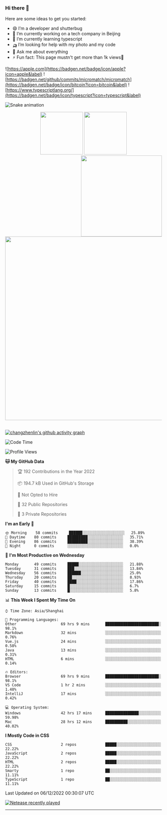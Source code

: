 
### Hi there 👋


Here are some ideas to get you started:

- 😄 I’m a developer and shutterbug
- 🔭 I’m currently working on a tech company in Beijing
- 🌱 I’m currently learning typescript
- 🛺 I’m looking for help with my photo and my code
- 💬 Ask me about everything
- ⚡ Fun fact: This page mustn't get more than 1k views🤣

![https://apple.com](https://badgen.net/badge/icon/apple?icon=apple&label)
![https://badgen.net/github/commits/micromatch/micromatch](https://badgen.net/badge/icon/bitcoin?icon=bitcoin&label)
![https://www.typescriptlang.org/](https://badgen.net/badge/icon/typescript?icon=typescript&label)




![Snake animation](https://github.com/changzhenlin/changzhenlin/blob/output/github-contribution-grid-snake.svg)

<!-- GitHub数据统计 -->
<div align="center">
  <img height="137px" src="https://github-readme-stats.vercel.app/api?username=changzhenlin&hide_title=true&hide_border=true&show_icons=trueline_height=21&text_color=000&icon_color=000&theme=graywhite" />
  <img height="137px" src="https://github-readme-stats.vercel.app/api/top-langs/?username=changzhenlin&hide_title=true&hide_border=true&layout=compact&langs_count=6&text_color=000&icon_color=fff&theme=graywhite" />
</div>

<!-- 连续提交代码天数记录 -->
<div align="center">
  <img style="float:right" width="260" src="https://media.giphy.com/media/G90BPjJbzidJIbVs54/giphy.gif" />
  <img width="590" src="https://github-readme-streak-stats.herokuapp.com/?user=changzhenlin&hide_border=true" />
</div>
<br>

[![changzhenlin's github activity graph](https://activity-graph.herokuapp.com/graph?username=changzhenlin&theme=dracula)](https://github.com/changzhenlin)


<!--START_SECTION:waka-->
![Code Time](http://img.shields.io/badge/Code%20Time-2%2C312%20hrs%203%20mins-blue)

![Profile Views](http://img.shields.io/badge/Profile%20Views-427-blue)

**🐱 My GitHub Data** 

> 🏆 192 Contributions in the Year 2022
 > 
> 📦 194.7 kB Used in GitHub's Storage 
 > 
> 🚫 Not Opted to Hire
 > 
> 📜 32 Public Repositories 
 > 
> 🔑 3 Private Repositories  
 > 
**I'm an Early 🐤** 

```text
🌞 Morning    58 commits     ██████░░░░░░░░░░░░░░░░░░░   25.89% 
🌆 Daytime    80 commits     █████████░░░░░░░░░░░░░░░░   35.71% 
🌃 Evening    86 commits     █████████░░░░░░░░░░░░░░░░   38.39% 
🌙 Night      0 commits      ░░░░░░░░░░░░░░░░░░░░░░░░░   0.0%

```
📅 **I'm Most Productive on Wednesday** 

```text
Monday       49 commits     █████░░░░░░░░░░░░░░░░░░░░   21.88% 
Tuesday      31 commits     ███░░░░░░░░░░░░░░░░░░░░░░   13.84% 
Wednesday    56 commits     ██████░░░░░░░░░░░░░░░░░░░   25.0% 
Thursday     20 commits     ██░░░░░░░░░░░░░░░░░░░░░░░   8.93% 
Friday       40 commits     ████░░░░░░░░░░░░░░░░░░░░░   17.86% 
Saturday     15 commits     █░░░░░░░░░░░░░░░░░░░░░░░░   6.7% 
Sunday       13 commits     █░░░░░░░░░░░░░░░░░░░░░░░░   5.8%

```


📊 **This Week I Spent My Time On** 

```text
⌚︎ Time Zone: Asia/Shanghai

💬 Programming Languages: 
Other                    69 hrs 9 mins       ████████████████████████░   98.1% 
Markdown                 32 mins             ░░░░░░░░░░░░░░░░░░░░░░░░░   0.76% 
Vue.js                   24 mins             ░░░░░░░░░░░░░░░░░░░░░░░░░   0.58% 
Java                     13 mins             ░░░░░░░░░░░░░░░░░░░░░░░░░   0.31% 
HTML                     6 mins              ░░░░░░░░░░░░░░░░░░░░░░░░░   0.14%

🔥 Editors: 
Browser                  69 hrs 9 mins       ████████████████████████░   98.1% 
VS Code                  1 hr 2 mins         ░░░░░░░░░░░░░░░░░░░░░░░░░   1.48% 
IntelliJ                 17 mins             ░░░░░░░░░░░░░░░░░░░░░░░░░   0.42%

💻 Operating System: 
Windows                  42 hrs 17 mins      ███████████████░░░░░░░░░░   59.98% 
Mac                      28 hrs 12 mins      ██████████░░░░░░░░░░░░░░░   40.02%

```

**I Mostly Code in CSS** 

```text
CSS                      2 repos             █████░░░░░░░░░░░░░░░░░░░░   22.22% 
JavaScript               2 repos             █████░░░░░░░░░░░░░░░░░░░░   22.22% 
HTML                     2 repos             █████░░░░░░░░░░░░░░░░░░░░   22.22% 
Smarty                   1 repo              ██░░░░░░░░░░░░░░░░░░░░░░░   11.11% 
TypeScript               1 repo              ██░░░░░░░░░░░░░░░░░░░░░░░   11.11%

```



 Last Updated on 06/12/2022 00:30:07 UTC
<!--END_SECTION:waka-->

[![Netease recently played](https://netease-recent-profile.vercel.app/?id=437226058&width=850)](https://netease-recent-profile.vercel.app/?id=437226058&width=850)

---

